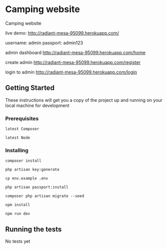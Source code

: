# Camping website

Camping website

live demo: http://radiant-mesa-95099.herokuapp.com/

username: admin
passport: admin123

admin dashboard http://radiant-mesa-95099.herokuapp.com/home

create admin http://radiant-mesa-95099.herokuapp.com/register

login to admin http://radiant-mesa-95099.herokuapp.com/login

## Getting Started

These instructions will get you a copy of the project up and running on your local machine for development

### Prerequisites

```
latest Composer
```
```
latest Node
```

### Installing

```
composer install
```
```
php artisan key:generate
```
```
cp env.example .env
```
```
php artisan passport:install
```

```
composer php artisan migrate --seed
```
```
npm install
```
```
npm run dev
```
## Running the tests

No tests yet
